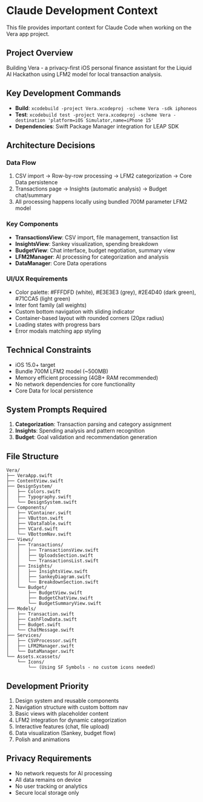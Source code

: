 # Claude Development Context

This file provides important context for Claude Code when working on the Vera app project.

## Project Overview
Building Vera - a privacy-first iOS personal finance assistant for the Liquid AI Hackathon using LFM2 model for local transaction analysis.

## Key Development Commands
- **Build**: `xcodebuild -project Vera.xcodeproj -scheme Vera -sdk iphoneos`
- **Test**: `xcodebuild test -project Vera.xcodeproj -scheme Vera -destination 'platform=iOS Simulator,name=iPhone 15'`
- **Dependencies**: Swift Package Manager integration for LEAP SDK

## Architecture Decisions

### Data Flow
1. CSV import → Row-by-row processing → LFM2 categorization → Core Data persistence
2. Transactions page → Insights (automatic analysis) → Budget chat/summary
3. All processing happens locally using bundled 700M parameter LFM2 model

### Key Components
- **TransactionsView**: CSV import, file management, transaction list
- **InsightsView**: Sankey visualization, spending breakdown  
- **BudgetView**: Chat interface, budget negotiation, summary view
- **LFM2Manager**: AI processing for categorization and analysis
- **DataManager**: Core Data operations

### UI/UX Requirements
- Color palette: #FFFDFD (white), #E3E3E3 (grey), #2E4D40 (dark green), #71CCA5 (light green)
- Inter font family (all weights)
- Custom bottom navigation with sliding indicator
- Container-based layout with rounded corners (20px radius)
- Loading states with progress bars
- Error modals matching app styling

## Technical Constraints
- iOS 15.0+ target
- Bundle 700M LFM2 model (~500MB)
- Memory efficient processing (4GB+ RAM recommended)
- No network dependencies for core functionality
- Core Data for local persistence

## System Prompts Required
1. **Categorization**: Transaction parsing and category assignment
2. **Insights**: Spending analysis and pattern recognition  
3. **Budget**: Goal validation and recommendation generation

## File Structure
```
Vera/
├── VeraApp.swift
├── ContentView.swift
├── DesignSystem/
│   ├── Colors.swift
│   ├── Typography.swift
│   └── DesignSystem.swift
├── Components/
│   ├── VContainer.swift
│   ├── VButton.swift
│   ├── VDataTable.swift
│   ├── VCard.swift
│   └── VBottomNav.swift
├── Views/
│   ├── Transactions/
│   │   ├── TransactionsView.swift
│   │   ├── UploadsSection.swift
│   │   └── TransactionsList.swift
│   ├── Insights/
│   │   ├── InsightsView.swift
│   │   ├── SankeyDiagram.swift
│   │   └── BreakdownSection.swift
│   └── Budget/
│       ├── BudgetView.swift
│       ├── BudgetChatView.swift
│       └── BudgetSummaryView.swift
├── Models/
│   ├── Transaction.swift
│   ├── CashFlowData.swift
│   ├── Budget.swift
│   └── ChatMessage.swift
├── Services/
│   ├── CSVProcessor.swift
│   ├── LFM2Manager.swift
│   └── DataManager.swift
└── Assets.xcassets/
    └── Icons/
        └── (Using SF Symbols - no custom icons needed)
```

## Development Priority
1. Design system and reusable components
2. Navigation structure with custom bottom nav
3. Basic views with placeholder content
4. LFM2 integration for dynamic categorization
5. Interactive features (chat, file upload)
6. Data visualization (Sankey, budget flow)
7. Polish and animations

## Privacy Requirements
- No network requests for AI processing
- All data remains on device
- No user tracking or analytics
- Secure local storage only